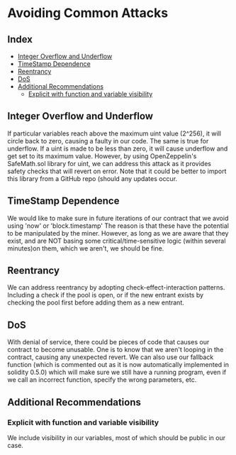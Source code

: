 Avoiding Common Attacks
===

## Index
- [Integer Overflow and Underflow](#integer-overflow-and-underflow)
- [TimeStamp Dependence](#timestamp-dependence)
- [Reentrancy](#reentrancy)
- [DoS](#dos)
- [Additional Recommendations](#additional-recommendations)
    - [Explicit with function and variable visibility](#explicit-with-function-and-variable-visibility)

## Integer Overflow and Underflow
If particular variables reach above the maximum uint value (2^256), it will circle back to zero, causing a faulty in our code. The same is true for underflow. If a uint is made to be less than zero, it will cause underflow and get set to its maximum value.
However, by using OpenZeppelin's SafeMath.sol library for uint, we can address this attack as it provides safety checks that will revert on error. Note that it could be better to import this library from a GitHub repo (should any updates occur.

## TimeStamp Dependence
We would like to make sure in future iterations of our contract that we avoid using 'now' or 'block.timestamp'
The reason is that these have the potential to be manipulated by the miner. 
However, as long as we are aware that they exist, and are NOT basing some critical/time-sensitive logic (within several minutes)on them, which we aren't, we should be fine.

## Reentrancy
We can address reentrancy by adopting check-effect-interaction patterns. Including a check if the pool is open, or if the new entrant exists by checking the pool first before adding them as a new entrant.  

## DoS
With denial of service, there could be pieces of code that causes our contract to become unusable.  One is to know that we aren't looping in the contract, causing any unexpected revert. We can also use our fallback function (which is commented out as it is now automatically implemented in solidity 0.5.0) which will make sure we still have a running program, even if we call an incorrect function, specify the wrong parameters, etc. 

## Additional Recommendations
### Explicit with function and variable visibility
We include visibility in our variables, most of which should be public in our case.